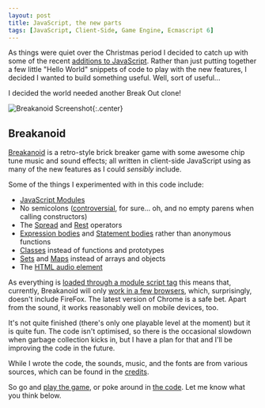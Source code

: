 ```yaml
---
layout: post
title: JavaScript, the new parts
tags: [JavaScript, Client-Side, Game Engine, Ecmascript 6]
---
```

As things were quiet over the Christmas period I decided to catch up with some of the recent [additions to JavaScript](http://es6-features.org). Rather than just putting together a few little "Hello World" snippets of code to play with the new features, I decided I wanted to build something useful. Well, sort of useful...

<!--more-->

I decided the world needed another Break Out clone!

![Breakanoid Screenshot](/public/img/breakanoid.png){:.center}

## Breakanoid
[Breakanoid](/breakanoid/) is a retro-style brick breaker game with some awesome chip tune music and sound effects; all written in client-side JavaScript using as many of the new features as I could _sensibly_ include.

Some of the things I experimented with in this code include:

 - [JavaScript Modules](http://es6-features.org/#ValueExportImport)
 - No semicolons ([controversial](https://hackernoon.com/an-open-letter-to-javascript-leaders-regarding-no-semicolons-82cec422d67d), for sure... oh, and no empty parens when calling constructors)
 - The [Spread](https://developer.mozilla.org/en-US/docs/Web/JavaScript/Reference/Operators/Spread_operator) and [Rest](https://developer.mozilla.org/en-US/docs/Web/JavaScript/Reference/Functions/rest_parameters) operators
 - [Expression bodies](http://es6-features.org/#ExpressionBodies) and [Statement bodies](http://es6-features.org/#StatementBodies) rather than anonymous functions
 - [Classes](http://es6-features.org/#ClassDefinition) instead of functions and prototypes
 - [Sets](http://es6-features.org/#SetDataStructure) and [Maps](http://es6-features.org/#MapDataStructure) instead of arrays and objects
 - The [HTML audio element](https://developer.mozilla.org/en-US/docs/Web/API/HTMLAudioElement)

As everything is [loaded through a module script tag](https://matthewphillips.info/posts/loading-app-with-script-module) this means that, currently, Breakanoid will only [work in a few browsers](https://caniuse.com/#search=modules), which, surprisingly, doesn't include FireFox. The latest version of Chrome is a safe bet. Apart from the sound, it works reasonably well on mobile devices, too.

It's not quite finished (there's only one playable level at the moment) but it is quite fun. The code isn't optimised, so there is the occasional slowdown when garbage collection kicks in, but I have a plan for that and I'll be improving the code in the future.

While I wrote the code, the sounds, music, and the fonts are from various sources, which can be found in the [credits](https://github.com/TimWilde/timwilde.github.io/blob/master/breakanoid/CREDITS.md).

So go and [play the game](/breakanoid/), or poke around in [the code](https://github.com/TimWilde/timwilde.github.io/blob/master/breakanoid). Let me know what you think below.